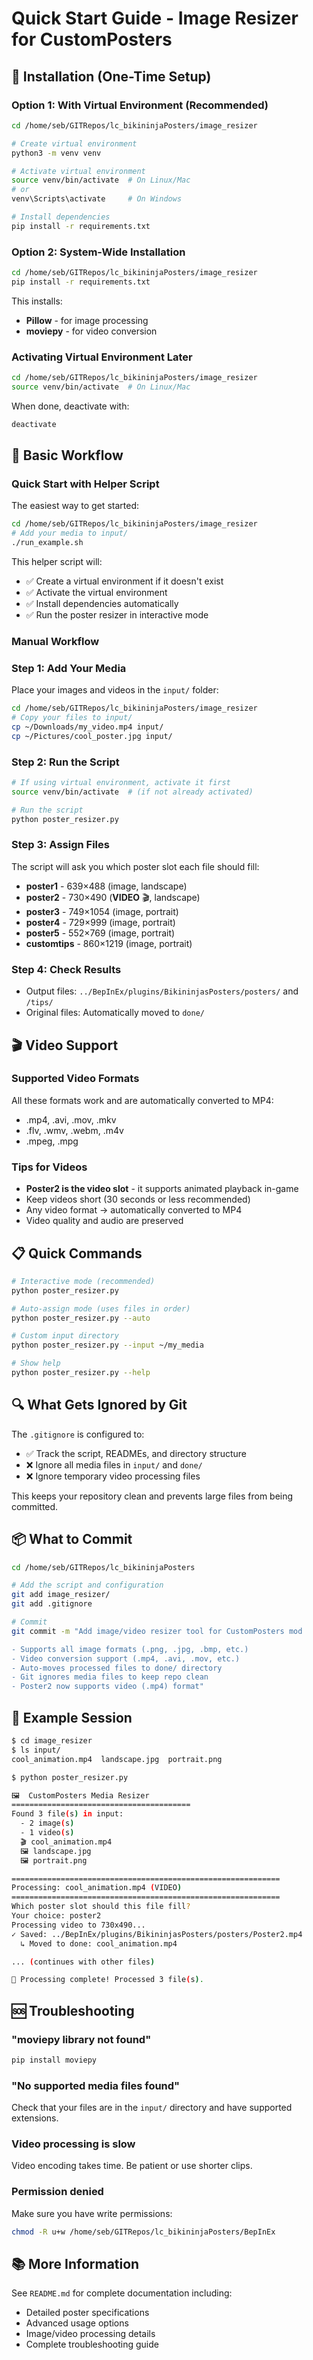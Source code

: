 # Quick Start Guide - Image Resizer for CustomPosters

## 🚀 Installation (One-Time Setup)

### Option 1: With Virtual Environment (Recommended)

```bash
cd /home/seb/GITRepos/lc_bikininjaPosters/image_resizer

# Create virtual environment
python3 -m venv venv

# Activate virtual environment
source venv/bin/activate  # On Linux/Mac
# or
venv\Scripts\activate     # On Windows

# Install dependencies
pip install -r requirements.txt
```

### Option 2: System-Wide Installation

```bash
cd /home/seb/GITRepos/lc_bikininjaPosters/image_resizer
pip install -r requirements.txt
```

This installs:
- **Pillow** - for image processing
- **moviepy** - for video conversion

### Activating Virtual Environment Later

```bash
cd /home/seb/GITRepos/lc_bikininjaPosters/image_resizer
source venv/bin/activate  # On Linux/Mac
```

When done, deactivate with:
```bash
deactivate
```

## 📁 Basic Workflow

### Quick Start with Helper Script

The easiest way to get started:

```bash
cd /home/seb/GITRepos/lc_bikininjaPosters/image_resizer
# Add your media to input/
./run_example.sh
```

This helper script will:
- ✅ Create a virtual environment if it doesn't exist
- ✅ Activate the virtual environment
- ✅ Install dependencies automatically
- ✅ Run the poster resizer in interactive mode

### Manual Workflow

### Step 1: Add Your Media
Place your images and videos in the `input/` folder:
```bash
cd /home/seb/GITRepos/lc_bikininjaPosters/image_resizer
# Copy your files to input/
cp ~/Downloads/my_video.mp4 input/
cp ~/Pictures/cool_poster.jpg input/
```

### Step 2: Run the Script
```bash
# If using virtual environment, activate it first
source venv/bin/activate  # (if not already activated)

# Run the script
python poster_resizer.py
```

### Step 3: Assign Files
The script will ask you which poster slot each file should fill:
- **poster1** - 639×488 (image, landscape)
- **poster2** - 730×490 (**VIDEO** 🎬, landscape) 
- **poster3** - 749×1054 (image, portrait)
- **poster4** - 729×999 (image, portrait)
- **poster5** - 552×769 (image, portrait)
- **customtips** - 860×1219 (image, portrait)

### Step 4: Check Results
- Output files: `../BepInEx/plugins/BikininjasPosters/posters/` and `/tips/`
- Original files: Automatically moved to `done/`

## 🎬 Video Support

### Supported Video Formats
All these formats work and are automatically converted to MP4:
- .mp4, .avi, .mov, .mkv
- .flv, .wmv, .webm, .m4v
- .mpeg, .mpg

### Tips for Videos
- **Poster2 is the video slot** - it supports animated playback in-game
- Keep videos short (30 seconds or less recommended)
- Any video format → automatically converted to MP4
- Video quality and audio are preserved

## 📋 Quick Commands

```bash
# Interactive mode (recommended)
python poster_resizer.py

# Auto-assign mode (uses files in order)
python poster_resizer.py --auto

# Custom input directory
python poster_resizer.py --input ~/my_media

# Show help
python poster_resizer.py --help
```

## 🔍 What Gets Ignored by Git

The `.gitignore` is configured to:
- ✅ Track the script, READMEs, and directory structure
- ❌ Ignore all media files in `input/` and `done/`
- ❌ Ignore temporary video processing files

This keeps your repository clean and prevents large files from being committed.

## 📦 What to Commit

```bash
cd /home/seb/GITRepos/lc_bikininjaPosters

# Add the script and configuration
git add image_resizer/
git add .gitignore

# Commit
git commit -m "Add image/video resizer tool for CustomPosters mod

- Supports all image formats (.png, .jpg, .bmp, etc.)
- Video conversion support (.mp4, .avi, .mov, etc.)
- Auto-moves processed files to done/ directory
- Git ignores media files to keep repo clean
- Poster2 now supports video (.mp4) format"
```

## 🎯 Example Session

```bash
$ cd image_resizer
$ ls input/
cool_animation.mp4  landscape.jpg  portrait.png

$ python poster_resizer.py

🖼️  CustomPosters Media Resizer
========================================
Found 3 file(s) in input:
  - 2 image(s)
  - 1 video(s)
  🎬 cool_animation.mp4
  🖼️ landscape.jpg
  🖼️ portrait.png

============================================================
Processing: cool_animation.mp4 (VIDEO)
============================================================
Which poster slot should this file fill?
Your choice: poster2
Processing video to 730x490...
✓ Saved: ../BepInEx/plugins/BikininjasPosters/posters/Poster2.mp4
  ↳ Moved to done: cool_animation.mp4

... (continues with other files)

🎉 Processing complete! Processed 3 file(s).
```

## 🆘 Troubleshooting

### "moviepy library not found"
```bash
pip install moviepy
```

### "No supported media files found"
Check that your files are in the `input/` directory and have supported extensions.

### Video processing is slow
Video encoding takes time. Be patient or use shorter clips.

### Permission denied
Make sure you have write permissions:
```bash
chmod -R u+w /home/seb/GITRepos/lc_bikininjaPosters/BepInEx
```

## 📚 More Information

See `README.md` for complete documentation including:
- Detailed poster specifications
- Advanced usage options
- Image/video processing details
- Complete troubleshooting guide